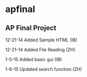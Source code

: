 apfinal
=======

AP Final Project
----------------
12-21-14 Added Sample HTML (IB)

12-21-14 Added File Reading (ZH)

1-5-15 Added basic gui (IB)

1-6-15 Updated search function (ZH)
